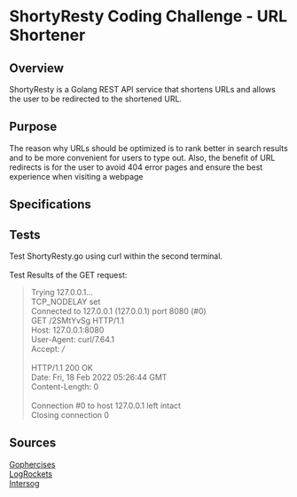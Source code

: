 # ShortyResty Coding Challenge - URL Shortener

## Overview
ShortyResty is a Golang REST API service that shortens URLs and allows the user to be redirected to the shortened URL.

## Purpose
The reason why URLs should be optimized is to rank better in search results and to be more convenient for users to type out. Also, the benefit of URL redirects is for the user to avoid 404 error pages and ensure the best experience when visiting a webpage

## Specifications

## Tests
Test ShortyResty.go using curl within the second terminal. <br>
<br>
Test Results of the GET request:

>    Trying 127.0.0.1... <br>
>  TCP_NODELAY set<br>
>  Connected to 127.0.0.1 (127.0.0.1) port 8080 (#0)<br>
>  GET /2SMtYvSg HTTP/1.1<br>
>  Host: 127.0.0.1:8080<br>
>  User-Agent: curl/7.64.1<br>
>  Accept: */*<br>
>  <br>
>  HTTP/1.1 200 OK<br>
>  Date: Fri, 18 Feb 2022 05:26:44 GMT<br>
>  Content-Length: 0<br>
>  <br>
>  Connection #0 to host 127.0.0.1 left intact<br>
>  Closing connection 0<br>


## Sources
[Gophercises](https://gophercises.com/)<br>
[LogRockets](https://blog.logrocket.com/creating-a-web-server-with-golang/)<br>
[Intersog](https://intersog.com/blog/how-to-write-a-custom-url-shortener-using-golang-and-redis/)
